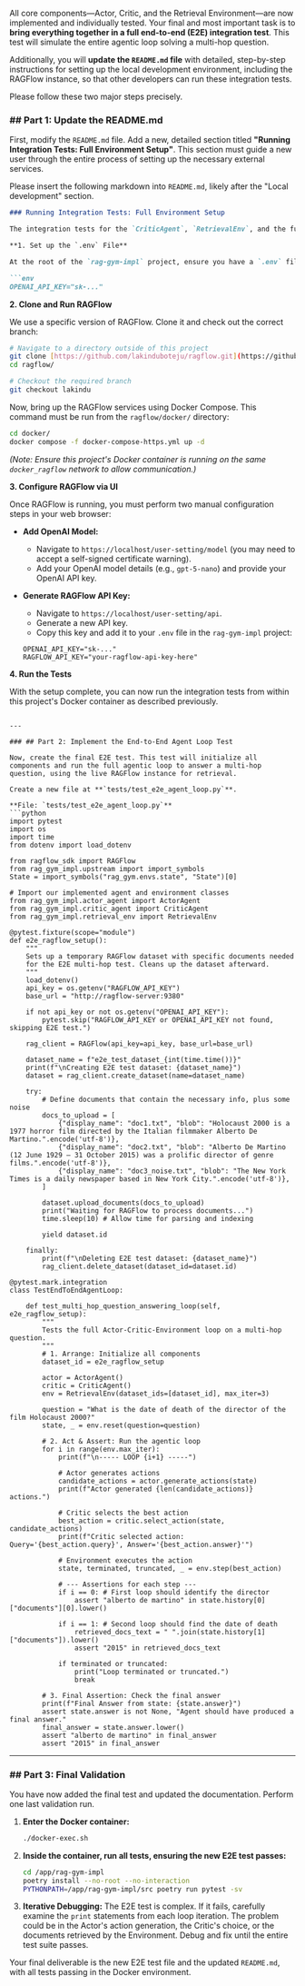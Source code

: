 All core components—Actor, Critic, and the Retrieval Environment—are now implemented and individually tested. Your final and most important task is to **bring everything together in a full end-to-end (E2E) integration test**. This test will simulate the entire agentic loop solving a multi-hop question.

Additionally, you will **update the `README.md` file** with detailed, step-by-step instructions for setting up the local development environment, including the RAGFlow instance, so that other developers can run these integration tests.

Please follow these two major steps precisely.

### \#\# Part 1: Update the README.md

First, modify the `README.md` file. Add a new, detailed section titled **"Running Integration Tests: Full Environment Setup"**. This section must guide a new user through the entire process of setting up the necessary external services.

Please insert the following markdown into `README.md`, likely after the "Local development" section.

````markdown
### Running Integration Tests: Full Environment Setup

The integration tests for the `CriticAgent`, `RetrievalEnv`, and the full E2E loop require a live OpenAI API key and a running instance of RAGFlow. Follow these steps to set up your environment:

**1. Set up the `.env` File**

At the root of the `rag-gym-impl` project, ensure you have a `.env` file containing your OpenAI API key:

```env
OPENAI_API_KEY="sk-..."
````

**2. Clone and Run RAGFlow**

We use a specific version of RAGFlow. Clone it and check out the correct branch:

```bash
# Navigate to a directory outside of this project
git clone [https://github.com/lakinduboteju/ragflow.git](https://github.com/lakinduboteju/ragflow.git)
cd ragflow/

# Checkout the required branch
git checkout lakindu
```

Now, bring up the RAGFlow services using Docker Compose. This command must be run from the `ragflow/docker/` directory:

```bash
cd docker/
docker compose -f docker-compose-https.yml up -d
```

*(Note: Ensure this project's Docker container is running on the same `docker_ragflow` network to allow communication.)*

**3. Configure RAGFlow via UI**

Once RAGFlow is running, you must perform two manual configuration steps in your web browser:

  * **Add OpenAI Model:**

      * Navigate to `https://localhost/user-setting/model` (you may need to accept a self-signed certificate warning).
      * Add your OpenAI model details (e.g., `gpt-5-nano`) and provide your OpenAI API key.

  * **Generate RAGFlow API Key:**

      * Navigate to `https://localhost/user-setting/api`.
      * Generate a new API key.
      * Copy this key and add it to your `.env` file in the `rag-gym-impl` project:

    <!-- end list -->

    ```env
    OPENAI_API_KEY="sk-..."
    RAGFLOW_API_KEY="your-ragflow-api-key-here"
    ```

**4. Run the Tests**

With the setup complete, you can now run the integration tests from within this project's Docker container as described previously.

````

---

### ## Part 2: Implement the End-to-End Agent Loop Test

Now, create the final E2E test. This test will initialize all components and run the full agentic loop to answer a multi-hop question, using the live RAGFlow instance for retrieval.

Create a new file at **`tests/test_e2e_agent_loop.py`**.

**File: `tests/test_e2e_agent_loop.py`**
```python
import pytest
import os
import time
from dotenv import load_dotenv

from ragflow_sdk import RAGFlow
from rag_gym_impl.upstream import import_symbols
State = import_symbols("rag_gym.envs.state", "State")[0]

# Import our implemented agent and environment classes
from rag_gym_impl.actor_agent import ActorAgent
from rag_gym_impl.critic_agent import CriticAgent
from rag_gym_impl.retrieval_env import RetrievalEnv

@pytest.fixture(scope="module")
def e2e_ragflow_setup():
    """
    Sets up a temporary RAGFlow dataset with specific documents needed
    for the E2E multi-hop test. Cleans up the dataset afterward.
    """
    load_dotenv()
    api_key = os.getenv("RAGFLOW_API_KEY")
    base_url = "http://ragflow-server:9380"
    
    if not api_key or not os.getenv("OPENAI_API_KEY"):
        pytest.skip("RAGFLOW_API_KEY or OPENAI_API_KEY not found, skipping E2E test.")
    
    rag_client = RAGFlow(api_key=api_key, base_url=base_url)
    
    dataset_name = f"e2e_test_dataset_{int(time.time())}"
    print(f"\nCreating E2E test dataset: {dataset_name}")
    dataset = rag_client.create_dataset(name=dataset_name)
    
    try:
        # Define documents that contain the necessary info, plus some noise
        docs_to_upload = [
            {"display_name": "doc1.txt", "blob": "Holocaust 2000 is a 1977 horror film directed by the Italian filmmaker Alberto De Martino.".encode('utf-8')},
            {"display_name": "doc2.txt", "blob": "Alberto De Martino (12 June 1929 – 31 October 2015) was a prolific director of genre films.".encode('utf-8')},
            {"display_name": "doc3_noise.txt", "blob": "The New York Times is a daily newspaper based in New York City.".encode('utf-8')},
        ]
        
        dataset.upload_documents(docs_to_upload)
        print("Waiting for RAGFlow to process documents...")
        time.sleep(10) # Allow time for parsing and indexing
        
        yield dataset.id
        
    finally:
        print(f"\nDeleting E2E test dataset: {dataset_name}")
        rag_client.delete_dataset(dataset_id=dataset.id)

@pytest.mark.integration
class TestEndToEndAgentLoop:

    def test_multi_hop_question_answering_loop(self, e2e_ragflow_setup):
        """
        Tests the full Actor-Critic-Environment loop on a multi-hop question.
        """
        # 1. Arrange: Initialize all components
        dataset_id = e2e_ragflow_setup
        
        actor = ActorAgent()
        critic = CriticAgent()
        env = RetrievalEnv(dataset_ids=[dataset_id], max_iter=3)
        
        question = "What is the date of death of the director of the film Holocaust 2000?"
        state, _ = env.reset(question=question)

        # 2. Act & Assert: Run the agentic loop
        for i in range(env.max_iter):
            print(f"\n----- LOOP {i+1} -----")
            
            # Actor generates actions
            candidate_actions = actor.generate_actions(state)
            print(f"Actor generated {len(candidate_actions)} actions.")
            
            # Critic selects the best action
            best_action = critic.select_action(state, candidate_actions)
            print(f"Critic selected action: Query='{best_action.query}', Answer='{best_action.answer}'")
            
            # Environment executes the action
            state, terminated, truncated, _ = env.step(best_action)

            # --- Assertions for each step ---
            if i == 0: # First loop should identify the director
                assert "alberto de martino" in state.history[0]["documents"][0].lower()
            
            if i == 1: # Second loop should find the date of death
                retrieved_docs_text = " ".join(state.history[1]["documents"]).lower()
                assert "2015" in retrieved_docs_text
            
            if terminated or truncated:
                print("Loop terminated or truncated.")
                break
        
        # 3. Final Assertion: Check the final answer
        print(f"Final Answer from state: {state.answer}")
        assert state.answer is not None, "Agent should have produced a final answer."
        final_answer = state.answer.lower()
        assert "alberto de martino" in final_answer
        assert "2015" in final_answer
````

-----

### \#\# Part 3: Final Validation

You have now added the final test and updated the documentation. Perform one last validation run.

1.  **Enter the Docker container:**
    ```bash
    ./docker-exec.sh
    ```
2.  **Inside the container, run all tests, ensuring the new E2E test passes:**
    ```bash
    cd /app/rag-gym-impl
    poetry install --no-root --no-interaction
    PYTHONPATH=/app/rag-gym-impl/src poetry run pytest -sv
    ```
3.  **Iterative Debugging:** The E2E test is complex. If it fails, carefully examine the `print` statements from each loop iteration. The problem could be in the Actor's action generation, the Critic's choice, or the documents retrieved by the Environment. Debug and fix until the entire test suite passes.

Your final deliverable is the new E2E test file and the updated `README.md`, with all tests passing in the Docker environment.
